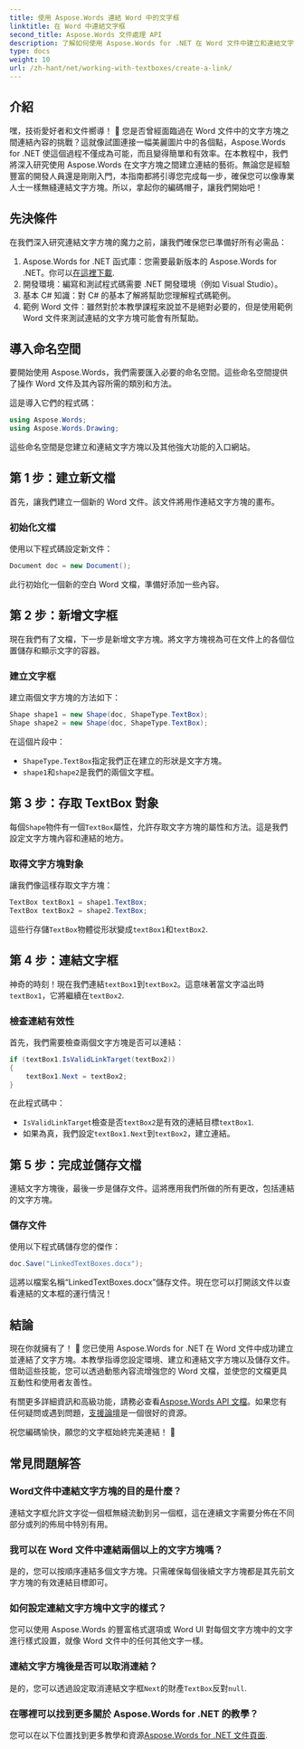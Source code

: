 ```yaml
---
title: 使用 Aspose.Words 連結 Word 中的文字框
linktitle: 在 Word 中連結文字框
second_title: Aspose.Words 文件處理 API
description: 了解如何使用 Aspose.Words for .NET 在 Word 文件中建立和連結文字方塊。遵循我們的無縫文件自訂綜合指南！
type: docs
weight: 10
url: /zh-hant/net/working-with-textboxes/create-a-link/
---
```

## 介紹

嘿，技術愛好者和文件嚮導！ 🌟 您是否曾經面臨過在 Word 文件中的文字方塊之間連結內容的挑戰？這就像試圖連接一幅美麗圖片中的各個點，Aspose.Words for .NET 使這個過程不僅成為可能，而且變得簡單和有效率。在本教程中，我們將深入研究使用 Aspose.Words 在文字方塊之間建立連結的藝術。無論您是經驗豐富的開發人員還是剛剛入門，本指南都將引導您完成每一步，確保您可以像專業人士一樣無縫連結文字方塊。所以，拿起你的編碼帽子，讓我們開始吧！

## 先決條件

在我們深入研究連結文字方塊的魔力之前，讓我們確保您已準備好所有必需品：

1. Aspose.Words for .NET 函式庫：您需要最新版本的 Aspose.Words for .NET。你可以[在這裡下載](https://releases.aspose.com/words/net/).
2. 開發環境：編寫和測試程式碼需要 .NET 開發環境（例如 Visual Studio）。
3. 基本 C# 知識：對 C# 的基本了解將幫助您理解程式碼範例。
4. 範例 Word 文件：雖然對於本教學課程來說並不是絕對必要的，但是使用範例 Word 文件來測試連結的文字方塊可能會有所幫助。

## 導入命名空間

要開始使用 Aspose.Words，我們需要匯入必要的命名空間。這些命名空間提供了操作 Word 文件及其內容所需的類別和方法。

這是導入它們的程式碼：

```csharp
using Aspose.Words;
using Aspose.Words.Drawing;
```

這些命名空間是您建立和連結文字方塊以及其他強大功能的入口網站。

## 第 1 步：建立新文檔

首先，讓我們建立一個新的 Word 文件。該文件將用作連結文字方塊的畫布。

### 初始化文檔

使用以下程式碼設定新文件：

```csharp
Document doc = new Document();
```

此行初始化一個新的空白 Word 文檔，準備好添加一些內容。

## 第 2 步：新增文字框

現在我們有了文檔，下一步是新增文字方塊。將文字方塊視為可在文件上的各個位置儲存和顯示文字的容器。

### 建立文字框

建立兩個文字方塊的方法如下：

```csharp
Shape shape1 = new Shape(doc, ShapeType.TextBox);
Shape shape2 = new Shape(doc, ShapeType.TextBox);
```

在這個片段中：
- `ShapeType.TextBox`指定我們正在建立的形狀是文字方塊。
- `shape1`和`shape2`是我們的兩個文字框。

## 第 3 步：存取 TextBox 對象

每個`Shape`物件有一個`TextBox`屬性，允許存取文字方塊的屬性和方法。這是我們設定文字方塊內容和連結的地方。

### 取得文字方塊對象

讓我們像這樣存取文字方塊：

```csharp
TextBox textBox1 = shape1.TextBox;
TextBox textBox2 = shape2.TextBox;
```

這些行存儲`TextBox`物體從形狀變成`textBox1`和`textBox2`.

## 第 4 步：連結文字框

神奇的時刻！現在我們連結`textBox1`到`textBox2`。這意味著當文字溢出時`textBox1`，它將繼續在`textBox2`.

### 檢查連結有效性

首先，我們需要檢查兩個文字方塊是否可以連結：

```csharp
if (textBox1.IsValidLinkTarget(textBox2))
{
    textBox1.Next = textBox2;
}
```

在此程式碼中：
- `IsValidLinkTarget`檢查是否`textBox2`是有效的連結目標`textBox1`.
- 如果為真，我們設定`textBox1.Next`到`textBox2`，建立連結。

## 第 5 步：完成並儲存文檔

連結文字方塊後，最後一步是儲存文件。這將應用我們所做的所有更改，包括連結的文字方塊。

### 儲存文件

使用以下程式碼儲存您的傑作：

```csharp
doc.Save("LinkedTextBoxes.docx");
```

這將以檔案名稱“LinkedTextBoxes.docx”儲存文件。現在您可以打開該文件以查看連結的文本框的運行情況！

## 結論

現在你就擁有了！ 🎉 您已使用 Aspose.Words for .NET 在 Word 文件中成功建立並連結了文字方塊。本教學指導您設定環境、建立和連結文字方塊以及儲存文件。借助這些技能，您可以透過動態內容流增強您的 Word 文檔，並使您的文檔更具互動性和使用者友善性。

有關更多詳細資訊和高級功能，請務必查看[Aspose.Words API 文檔](https://reference.aspose.com/words/net/)。如果您有任何疑問或遇到問題，[支援論壇](https://forum.aspose.com/c/words/8)是一個很好的資源。

祝您編碼愉快，願您的文字框始終完美連結！ 🚀

## 常見問題解答

### Word文件中連結文字方塊的目的是什麼？
連結文字框允許文字從一個框無縫流動到另一個框，這在連續文字需要分佈在不同部分或列的佈局中特別有用。

### 我可以在 Word 文件中連結兩個以上的文字方塊嗎？
是的，您可以按順序連結多個文字方塊。只需確保每個後續文字方塊都是其先前文字方塊的有效連結目標即可。

### 如何設定連結文字方塊中文字的樣式？
您可以使用 Aspose.Words 的豐富格式選項或 Word UI 對每個文字方塊中的文字進行樣式設置，就像 Word 文件中的任何其他文字一樣。

### 連結文字方塊後是否可以取消連結？
是的，您可以透過設定取消連結文字框`Next`的財產`TextBox`反對`null`.

### 在哪裡可以找到更多關於 Aspose.Words for .NET 的教學？
您可以在以下位置找到更多教學和資源[Aspose.Words for .NET 文件頁面](https://reference.aspose.com/words/net/).